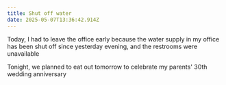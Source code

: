 ```yaml
---
title: Shut off water
date: 2025-05-07T13:36:42.914Z
---
```


Today, I had to leave the office early because the water supply in my office has been shut off since yesterday evening, and the restrooms were unavailable

Tonight, we planned to eat out tomorrow to celebrate my parents' 30th wedding anniversary
